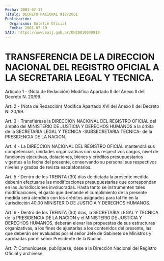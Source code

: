 ```yaml
---
Fecha: 2001-07-17
Título: DECRETO NACIONAL 918/2001
Publicación:
  Organismo: Boletín Oficial
  Fecha: 2001-07-19
SAIJ: https://www.saij.gob.ar/DN20010000918
---
```

# TRANSFERENCIA DE LA DIRECCION NACIONAL DEL REGISTRO OFICIAL A LA SECRETARIA LEGAL Y TECNICA.

<a id="1"></a>
Artículo 1 - (Nota de Redacción) Modifica Apartado II del Anexo II del Decreto N. 20/99.

<a id="2"></a>
Art. 2 - (Nota de Redacción) Modifica Apartado XVI del Anexo II del Decreto N. 20/99.

<a id="3"></a>
Art. 3 - Transfiérese la DIRECCION NACIONAL DEL REGISTRO OFICIAL del ámbito del MINISTERIO DE JUSTICIA Y DERECHOS HUMANOS a la órbita de la SECRETARIA LEGAL Y TECNICA -SUBSECRETARIA TECNICA- de la PRESIDENCIA DE LA NACION.

<a id="4"></a>
Art. 4 - La DIRECCION NACIONAL DEL REGISTRO OFICIAL mantendrá sus competencias, unidades organizativas con sus respectivos cargos, nivel de funciones ejecutivas, dotaciones, bienes y créditos presupuestarios vigentes a la fecha del presente, conservando su personal sus respectivos niveles y grados de revista escalafonarios.

<a id="5"></a>
Art. 5 - Dentro de los TREINTA (30) días de dictada la presente medida deberán efectuarse las modificaciones presupuestarias que correspondan en las Jurisdicciones involucradas. Hasta tanto se instrumenten tales modificaciones, el gasto que demande el cumplimiento de la presente medida será atendido con los créditos asignados para tal fin en la Jurisdicción 40.00 MINISTERIO DE JUSTICIA Y DERECHOS HUMANOS.

<a id="6"></a>
Art. 6 - Dentro de los TREINTA (30) días, la SECRETARIA LEGAL Y TECNICA de la PRESIDENCIA DE LA NACION y el MINISTERIO DE JUSTICIA Y DERECHOS HUMANOS, deberán elevar las propuestas de sus estructuras organizativas, a los fines de ajustarlas a los contenidos del presente, las que deberán ser evaluadas por el señor Jefe de Gabinete de Ministros y aprobadas por el señor Presidente de la Nación.

<a id="7"></a>
Art. 7: Comuníquese, publíquese, dése a la Dirección  Nacional del Registro Oficial y archívese.